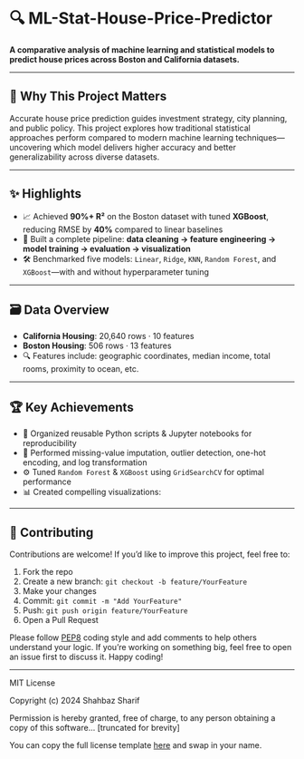 # 🔍 ML-Stat-House-Price-Predictor

**A comparative analysis of machine learning and statistical models to predict house prices across Boston and California datasets.**

---

## 🧠 Why This Project Matters

Accurate house price prediction guides investment strategy, city planning, and public policy. This project explores how traditional statistical approaches perform compared to modern machine learning techniques—uncovering which model delivers higher accuracy and better generalizability across diverse datasets.

---

## ✨ Highlights

- 📈 Achieved **90%+ R²** on the Boston dataset with tuned **XGBoost**, reducing RMSE by **40%** compared to linear baselines  
- 🧪 Built a complete pipeline: **data cleaning → feature engineering → model training → evaluation → visualization**  
- 🛠️ Benchmarked five models: `Linear`, `Ridge`, `KNN`, `Random Forest`, and `XGBoost`—with and without hyperparameter tuning  

---

## 🗃️ Data Overview

- **California Housing**: 20,640 rows · 10 features  
- **Boston Housing**: 506 rows · 13 features  
- 🔍 Features include: geographic coordinates, median income, total rooms, proximity to ocean, etc.

---

## 🏆 Key Achievements

- 📓 Organized reusable Python scripts & Jupyter notebooks for reproducibility  
- 🧹 Performed missing-value imputation, outlier detection, one-hot encoding, and log transformation  
- ⚙️ Tuned `Random Forest` & `XGBoost` using `GridSearchCV` for optimal performance  
- 📊 Created compelling visualizations:

---

## 🤝 Contributing

Contributions are welcome! If you’d like to improve this project, feel free to:

1. Fork the repo  
2. Create a new branch: `git checkout -b feature/YourFeature`  
3. Make your changes  
4. Commit: `git commit -m "Add YourFeature"`  
5. Push: `git push origin feature/YourFeature`  
6. Open a Pull Request

Please follow [PEP8](https://peps.python.org/pep-0008/) coding style and add comments to help others understand your logic. If you’re working on something big, feel free to open an issue first to discuss it. Happy coding!

---

MIT License

Copyright (c) 2024 Shahbaz Sharif

Permission is hereby granted, free of charge, to any person obtaining a copy
of this software... [truncated for brevity]

You can copy the full license template [here](https://choosealicense.com/licenses/mit/) and swap in your name.
